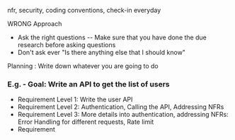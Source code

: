 nfr, security, coding conventions, check-in everyday <br>

WRONG Approach
- Ask the right questions -- Make sure that you have done the due research before asking questions
- Don't ask ever "Is there anything else that I should know"

Planning : Write down whatever you are going to do
<br>
### E.g. - Goal: Write an API to get the list of users
- Requirement Level 1: Write the user API <br>
- Requirement Level 2: Authentication, Calling the API, Addressing NFRs <br>
- Requirement Level 3: More details into authentication, addressing NFRs: Error Handling for different requests, Rate limit
- Requirement 

